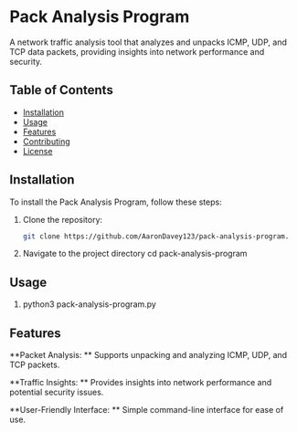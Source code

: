 # Pack Analysis Program

A network traffic analysis tool that analyzes and unpacks ICMP, UDP, and TCP data packets, providing insights into network performance and security.

## Table of Contents
- [Installation](#installation)
- [Usage](#usage)
- [Features](#features)
- [Contributing](#contributing)
- [License](#license)

## Installation

To install the Pack Analysis Program, follow these steps:

1. Clone the repository:
   ```bash
   git clone https://github.com/AaronDavey123/pack-analysis-program.

2. Navigate to the project directory
   cd pack-analysis-program


## Usage

1. python3 pack-analysis-program.py


## Features
**Packet Analysis: ** Supports unpacking and analyzing ICMP, UDP, and TCP packets.

**Traffic Insights: ** Provides insights into network performance and potential security issues.

**User-Friendly Interface: ** Simple command-line interface for ease of use.

